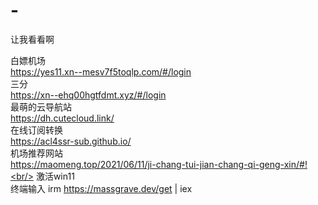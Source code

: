 # -
让我看看啊

白嫖机场<br/>
https://yes11.xn--mesv7f5toqlp.com/#/login<br/>
三分<br/>
https://xn--ehq00hgtfdmt.xyz/#/login<br/>
最萌的云导航站<br/>
https://dh.cutecloud.link/<br/>
在线订阅转换<br/>
https://acl4ssr-sub.github.io/<br/>
机场推荐网站<br/>
https://maomeng.top/2021/06/11/ji-chang-tui-jian-chang-qi-geng-xin/#!<br/>
激活win11<br/>
终端输入
irm https://massgrave.dev/get | iex<br/>
